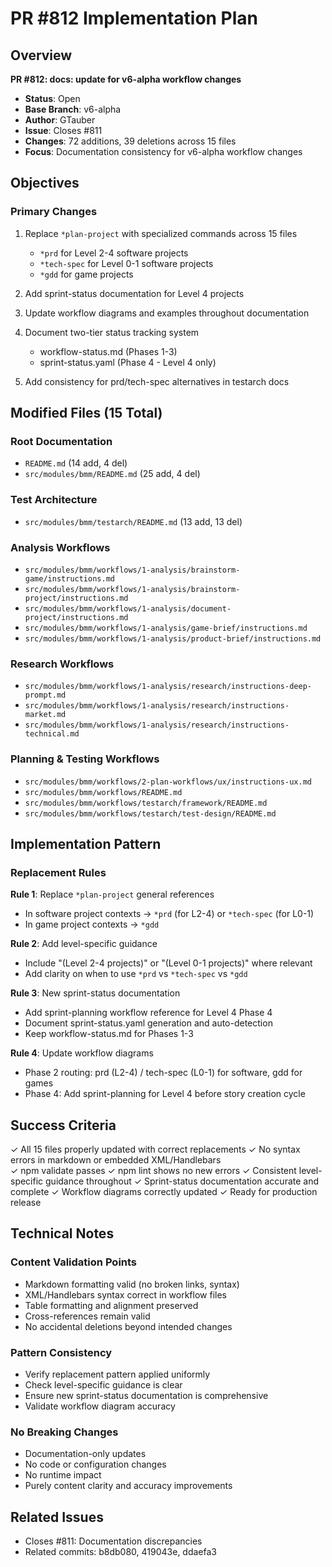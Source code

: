 # PR #812 Implementation Plan

## Overview

**PR #812: docs: update for v6-alpha workflow changes**

- **Status**: Open
- **Base Branch**: v6-alpha
- **Author**: GTauber
- **Issue**: Closes #811
- **Changes**: 72 additions, 39 deletions across 15 files
- **Focus**: Documentation consistency for v6-alpha workflow changes

## Objectives

### Primary Changes

1. Replace `*plan-project` with specialized commands across 15 files
   - `*prd` for Level 2-4 software projects
   - `*tech-spec` for Level 0-1 software projects
   - `*gdd` for game projects

2. Add sprint-status documentation for Level 4 projects

3. Update workflow diagrams and examples throughout documentation

4. Document two-tier status tracking system
   - workflow-status.md (Phases 1-3)
   - sprint-status.yaml (Phase 4 - Level 4 only)

5. Add consistency for prd/tech-spec alternatives in testarch docs

## Modified Files (15 Total)

### Root Documentation

- `README.md` (14 add, 4 del)
- `src/modules/bmm/README.md` (25 add, 4 del)

### Test Architecture

- `src/modules/bmm/testarch/README.md` (13 add, 13 del)

### Analysis Workflows

- `src/modules/bmm/workflows/1-analysis/brainstorm-game/instructions.md`
- `src/modules/bmm/workflows/1-analysis/brainstorm-project/instructions.md`
- `src/modules/bmm/workflows/1-analysis/document-project/instructions.md`
- `src/modules/bmm/workflows/1-analysis/game-brief/instructions.md`
- `src/modules/bmm/workflows/1-analysis/product-brief/instructions.md`

### Research Workflows

- `src/modules/bmm/workflows/1-analysis/research/instructions-deep-prompt.md`
- `src/modules/bmm/workflows/1-analysis/research/instructions-market.md`
- `src/modules/bmm/workflows/1-analysis/research/instructions-technical.md`

### Planning & Testing Workflows

- `src/modules/bmm/workflows/2-plan-workflows/ux/instructions-ux.md`
- `src/modules/bmm/workflows/README.md`
- `src/modules/bmm/workflows/testarch/framework/README.md`
- `src/modules/bmm/workflows/testarch/test-design/README.md`

## Implementation Pattern

### Replacement Rules

**Rule 1**: Replace `*plan-project` general references

- In software project contexts → `*prd` (for L2-4) or `*tech-spec` (for L0-1)
- In game project contexts → `*gdd`

**Rule 2**: Add level-specific guidance

- Include "(Level 2-4 projects)" or "(Level 0-1 projects)" where relevant
- Add clarity on when to use `*prd` vs `*tech-spec` vs `*gdd`

**Rule 3**: New sprint-status documentation

- Add sprint-planning workflow reference for Level 4 Phase 4
- Document sprint-status.yaml generation and auto-detection
- Keep workflow-status.md for Phases 1-3

**Rule 4**: Update workflow diagrams

- Phase 2 routing: prd (L2-4) / tech-spec (L0-1) for software, gdd for games
- Phase 4: Add sprint-planning for Level 4 before story creation cycle

## Success Criteria

✓ All 15 files properly updated with correct replacements
✓ No syntax errors in markdown or embedded XML/Handlebars  
✓ npm validate passes
✓ npm lint shows no new errors
✓ Consistent level-specific guidance throughout
✓ Sprint-status documentation accurate and complete
✓ Workflow diagrams correctly updated
✓ Ready for production release

## Technical Notes

### Content Validation Points

- Markdown formatting valid (no broken links, syntax)
- XML/Handlebars syntax correct in workflow files
- Table formatting and alignment preserved
- Cross-references remain valid
- No accidental deletions beyond intended changes

### Pattern Consistency

- Verify replacement pattern applied uniformly
- Check level-specific guidance is clear
- Ensure new sprint-status documentation is comprehensive
- Validate workflow diagram accuracy

### No Breaking Changes

- Documentation-only updates
- No code or configuration changes
- No runtime impact
- Purely content clarity and accuracy improvements

## Related Issues

- Closes #811: Documentation discrepancies
- Related commits: b8db080, 419043e, ddaefa3
